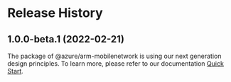 # Release History
    
## 1.0.0-beta.1 (2022-02-21)

The package of @azure/arm-mobilenetwork is using our next generation design principles. To learn more, please refer to our documentation [Quick Start](https://aka.ms/js-track2-quickstart).
